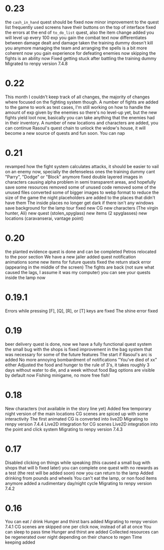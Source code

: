 

# 0.23
the `cash_in_hand` quest should be fixed now
minor improvement to the quest list
frequently used screens have their buttons on the top of interface
fixed the errors at the end of `to_do_list` quest, also the item change added
you will level up every 100 exp you gain
the combat text now differentiates between damage dealt and damage taken
the training dummy doesn't kill you anymore
managing the team and arranging the spells is a bit more coherent now
you gain experience for defeating enemies now
skipping the fights is an ability now
Fixed getting stuck after battling the training dummy
Migrated to renpy version 7.4.8


# 0.22
This month I couldn't keep track of all changes, the majority of changes where focused on the fighting system though.
A number of fights are added to the game to work as test cases, I'm still working on how to handle the amount of exp given by the enemies so there's no level-up yet, but the new fights yield loot now, basically you can take anything that the enemies had in their inventory.
A number of new locations and characters are added, you can continue Rasoul's quest chain to unlock the widow's house, it will become a new source of quests and fun soon.
You can nap

# 0.21
revamped how the fight system calculates attacks, it should be easier to vail on an enemy now, specially the defenseless ones
the training dummy cant "Parry", "Dodge" or "Block" anymore
fixed double layered images in characters causing alpha problem in semi transparent areas, and hopefully save some resources
removed some of unused code
removed some of the unused files
converted some of bigger images to webp format to reduce the size of the game
the night placeholders are added to the places that didn't have them
The inside places no longer get dark if there isn't any windows
save background for the lamp tour fixed
new CG
new characters (The virgin hunter, Ali)
new quest (stolen_spyglass)
new items (2 spyglasses)
new locations (caravanserai, vantage point)

# 0.20
the planted evidence quest is done and can be completed
Petros relocated to the poor section
We have a new jailer
added quest notification animations
some new items for future quests
fixed the return stack error (appearing in the middle of the screen)
The fights are back (not sure what caused the lags, I assume it was my computer)
you can see your quests inside the lamp now

# 0.19.1
Errors while pressing [F], [Q], [R], or [T] keys are fixed
The shine error fixed

# 0.19
beer delivery quest is done, now we have a fully functional quest system
the small bug with the shops is fixed
improvement in the bag system that was necessary for some of the future features
The start if Rasoul's arc is added
No more annoying bombardment of notifications "You've died of xx" either
Adjusted the food and hunger to the rule of 3's, it takes roughly 3 days without water to die, and a week without food
Bag options are visible by default now
Fishing minigame, no more free fish!

# 0.18
New characters (not available in the story line yet)
Added few temporary night version of the main locations
CG scenes are spiced up with some interactivity
The first animated CG is converted into live2D
Migrating to renpy version 7.4.4
Live2D integration for CG scenes
Live2D integration into the point and click system
Migrating to renpy version 7.4.3


# 0.17
Disabled clicking on things while speaking (this caused a small bug with shops that will b fixed later)
you can complete one quest with no rewards as a test (the rest will be added soon)
now you can return to the lamp
Added drinking from pounds and wheels
You can't eat the lamp, or non food items anymore
added a rudimentary day/night cycle
Migrating to renpy version 7.4.2

# 0.16
You can eat / drink
Hunger and thirst bars added
Migrating to renpy version 7.4.1
CG scenes are skipped one per click now, instead of all at once
You can sleep to pass time
Hunger and thirst are added
Collected resources can be regenerated over night depending on their chance to regen
Time keeping added